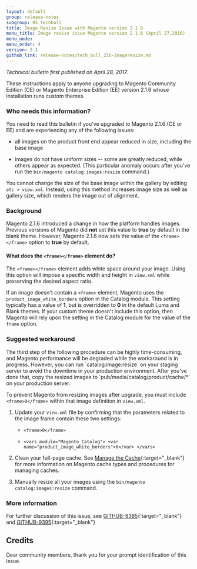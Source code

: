 ```yaml
---
layout: default 
group: release-notes
subgroup: 05_techbull
title: Image Resize Issue with Magento version 2.1.6
menu_title: Image resize issue Magento version 2.1.6 (April 27,2016)
menu_node: 
menu_order: 4
version: 2.1
github_link: release-notes/tech_bull_216-imageresize.md
---
```


*Technical bulletin first published on April 28, 2017.*

These instructions apply to anyone upgrading to Magento Community Edition (CE) or Magento Enterprise Edition (EE) version 2.1.6 whose installation runs custom themes. 

### Who needs this information?
You need to read this bulletin if you've upgraded to Magento 2.1.6 (CE or EE) and are experiencing any of the following issues: 

* all images on the product front end appear reduced in size, including the base image

* images do not have uniform sizes -- some are greatly reduced, while others appear as expected. (This particular anomaly occurs after you've run the `bin/magento catalog:images:resize` command.)

You cannot change the size of the base image within the gallery by editing `etc > view.xml`. Instead, using this method increases image size as well as gallery size, which renders the image out of alignment.


### Background

Magento 2.1.6 introduced a change in how the platform handles images. Previous versions of Magento did **not** set this value  to **true** by default in the blank theme. However, Magento 2.1.6 now sets the value of the `<frame></frame>` option to **true** by default. 

#### What does the `<frame></frame>` element do?

The `<frame></frame>` element adds white space around your image. Using this option will impose a specific width and height in `view.xml` while preserving the desired aspect ratio. 

If an image doesn't contain a `<frame>` element, Magento uses the `product_image_white_borders` option in the Catalog module. This setting typically has a value of **1**,  but is overridden to **0** in the default Luma and Blank themes. If your custom theme doesn't include this option, then Magento will rely upon the setting in the Catalog module for the value of  the `frame` option.


### Suggested workaround

<div class="bs-callout bs-callout-warning" markdown="1">
The third step of the following procedure can be highly time-consuming, and Magento performance will be degraded while the workaround is in progress. However, you can run `catalog:image:resize` on your staging server to avoid the downtime in your production environment. After you've done that, copy the resized images to `pub/media/catalog/product/cache/*` on your production server.
</div> 

To prevent Magento from resizing images after upgrade, you must include `<frame>0</frame>` within that image definition in `view.xml`.  

1. Update your `view.xml` file by confirming that the parameters related to the image frame contain these two settings: 

	* `<frame>0</frame>` 

	*  `<vars module="Magento_Catalog">
        <var name="product_image_white_borders">0</var>
    	</vars>`

2. Clean your full-page cache. See [Manage the Cache](http://devdocs.magento.com/guides/v2.0/config-guide/cli/config-cli-subcommands-cache.html){:target="_blank"} for more information on Magento cache types and procedures for managing caches. 

3. Manually resize all your images using the `bin/magento catalog:images:resize` command.  


### More information

For further discussion of this issue, see [GITHUB-9385](https://github.com/magento/magento2/issues/9385){:target="_blank"} and [GITHUB-9395](https://github.com/magento/magento2/issues/9395){:target="_blank"}

## Credits
Dear community members, thank you for your prompt identification of this issue.  






